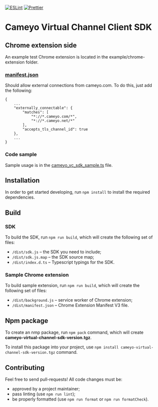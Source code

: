 [![ESLint](https://github.com/cameyo/virtual-channel-sdk/actions/workflows/eslint.yml/badge.svg)](https://github.com/cameyo/virtual-channel-sdk/actions/workflows/eslint.yml)
[![Prettier](https://github.com/cameyo/virtual-channel-sdk/actions/workflows/prettier.yml/badge.svg)](https://github.com/cameyo/virtual-channel-sdk/actions/workflows/prettier.yml)

# Cameyo Virtual Channel Client SDK

## Chrome extension side

An example test Chrome extension is located in the example/chrome-extension folder.

### [manifest.json](example/chrome-extension/public/manifest.json)
Should allow external connections from cameyo.com. To do this, just add the following:
```
{
    ...
    "externally_connectable": {
        "matches": [
            "*://*.cameyo.com/*",
            "*://*.cameyo.net/*"
        ],
        "accepts_tls_channel_id": true
    },
    ...
}
````

### Code sample
Sample usage is in the [cameyo_vc_sdk_sample.ts](example/chrome-extension/src/cameyo_vc_sdk_sample.ts) file.

##  Installation
In order to get started developing, run `npm install` to install the required dependencies.

##  Build
### SDK
To build the SDK, run `npm run build`, which will create the following set of files:
* `/dist/sdk.js` – the SDK you need to include;
* `/dist/sdk.js.map` – the SDK source map;
* `/dist/index.d.ts` – Typescript typings for the SDK.

### Sample Chrome extension
To build sample extension, run `npm run build`, which will create the following set of files:
* `/dist/background.js` – service worker of Chrome extension;
* `/dist/manifest.json` – Chrome Extension Manifest V3 file.

## Npm package
To create an nmp package, run `npm pack` command, which will create **cameyo-virtual-channel-sdk-version.tgz**.

To install this package into your project, use `npm install cameyo-virtual-channel-sdk-version.tgz` command.

## Contributing
Feel free to send pull-requests! All code changes must be:
* approved by a project maintainer;
* pass linting (use `npm run lint`);
* be properly formatted (use `npm run format` or `npm run formatCheck`).